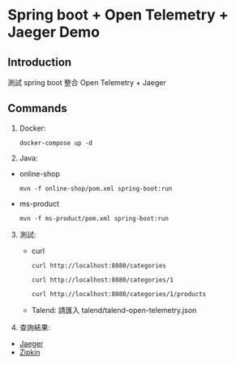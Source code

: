 # Spring boot + Open Telemetry + Jaeger Demo

## Introduction
測試 spring boot 整合 Open Telemetry + Jaeger

## Commands
1. Docker:
    ```shell
    docker-compose up -d
    ```

2. Java:
  - online-shop
    ```shell
    mvn -f online-shop/pom.xml spring-boot:run
    ```
  - ms-product
    ```shell
    mvn -f ms-product/pom.xml spring-boot:run
    ```

3. 測試:
   - curl
     ```shell
     curl http://localhost:8080/categories
     ```
     ```shell
     curl http://localhost:8080/categories/1
     ```
     ```shell
     curl http://localhost:8080/categories/1/products
     ```
   - Talend: 請匯入 talend/talend-open-telemetry.json

4. 查詢結果:
  - [Jaeger](http://localhost:16686/)
  - [Zipkin](http://localhost:9411/zipkin/)